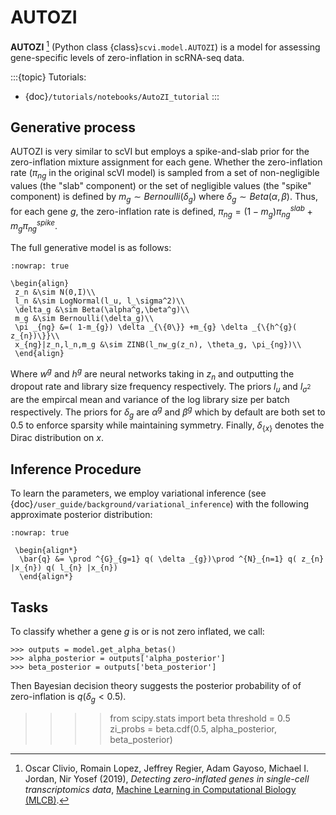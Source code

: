 # AUTOZI

**AUTOZI** [^ref1] (Python class {class}`scvi.model.AUTOZI`)
is a model for assessing gene-specific levels of zero-inflation in scRNA-seq data.

:::{topic} Tutorials:
- {doc}`/tutorials/notebooks/AutoZI_tutorial`
:::

## Generative process

AUTOZI is very similar to scVI but employs a spike-and-slab prior for the zero-inflation mixture assignment for each gene.
Whether the zero-inflation rate ($\pi_{ng}$ in the original scVI model) is sampled from a set of
non-negligible values (the "slab" component) or the set of negligible values (the "spike" component) is defined by
$m_g \sim Bernoulli(\delta_g)$ where $\delta_g \sim Beta(\alpha, \beta)$.
Thus, for each gene $g$, the zero-inflation rate is defined,
$\pi_{ng} = (1-m_g)\pi_{ng}^{slab} + m_g \pi_{ng}^{spike}$.

The full generative model is as follows:

```{math}
:nowrap: true

\begin{align}
 z_n &\sim N(0,I)\\
 l_n &\sim LogNormal(l_u, l_\sigma^2)\\
 \delta_g &\sim Beta(\alpha^g,\beta^g)\\
 m_g &\sim Bernoulli(\delta_g)\\
 \pi _{ng} &=( 1-m_{g}) \delta _{\{0\}} +m_{g} \delta _{\{h^{g}( z_{n})\}}\\
 x_{ng}|z_n,l_n,m_g &\sim ZINB(l_nw_g(z_n), \theta_g, \pi_{ng})\\
 \end{align}
```

Where $w^g$ and $h^g$ are neural networks taking in $z_n$ and outputting
the dropout rate and library size frequency respectively. The priors $l_u$ and
$l_{\sigma^2}$ are the empircal mean and variance of the log library size per batch
respectively. The priors for $\delta_g$ are $\alpha^g$ and $\beta^g$ which
by default are both set to 0.5 to enforce sparsity while maintaining symmetry. Finally,
$\delta_{\{x\}}$ denotes the Dirac distribution on $x$.

## Inference Procedure

To learn the parameters, we employ variational inference (see {doc}`/user_guide/background/variational_inference`) with the following approximate posterior
distribution:

```{math}
:nowrap: true

 \begin{align*}
  \bar{q} &= \prod ^{G}_{g=1} q( \delta _{g})\prod ^{N}_{n=1} q( z_{n} |x_{n}) q( l_{n} |x_{n})
  \end{align*}
```

## Tasks

To classify whether a gene $g$ is or is not zero inflated,
we call:

```
>>> outputs = model.get_alpha_betas()
>>> alpha_posterior = outputs['alpha_posterior']
>>> beta_posterior = outputs['beta_posterior']
```

Then Bayesian decision theory suggests the posterior probability of of zero-inflation
is $q(\delta_g < 0.5)$.

> >>> from scipy.stats import beta
> >>> threshold = 0.5
> >>> zi_probs = beta.cdf(0.5, alpha_posterior, beta_posterior)

[^ref1]: Oscar Clivio, Romain Lopez, Jeffrey Regier, Adam Gayoso, Michael I. Jordan, Nir Yosef (2019), *Detecting zero-inflated genes in single-cell transcriptomics data*, [Machine Learning in Computational Biology (MLCB)](https://www.biorxiv.org/content/biorxiv/early/2019/10/10/794875.full.pdf).
